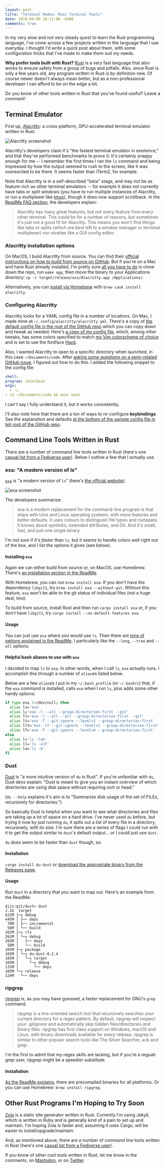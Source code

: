 ```yaml
---
layout: post
title: "Terminal Redox: Rust Terminal Tools"
date: 2019-04-08 18:11:00 -0400
comments: true
---
```


In my very slow and not very steady quest to learn the Rust programming language, I've come across a few projects written in the language that I use everyday. I thought I'd write a quick post about them, with some configuration tricks that I've made to make them suit my needs. 

**Why prefer tools built with Rust?** [Rust](https://www.rust-lang.org/) is a very fast language that also works to ensure safety from a group of bugs and pitfalls. Also, since Rust is only a few years old, any program written in Rust is by definition new. Of course newer doesn't always mean better, but as a non-professional developer I can afford to be on the edge a bit.

Do you know of other tools written in Rust that you've found useful? Leave a comment! 

## Terminal Emulator

First up, [Alacritty](https://github.com/jwilm/alacritty): a cross-platform, GPU-accelerated terminal emulator written in Rust. 

![Alacritty screenshot](https://cloud.githubusercontent.com/assets/4285147/21585004/2ebd0288-d06c-11e6-95d3-4a2889dbbd6f.png)

Alacritty's developers claim it's "the fastest terminal emulator in existence," and that they've performed benchmarks to prove it. It's certainly snappy enough for me -- I remember the first times I ran the `ls` command and being impressed by how the output seemed to rush to the screen, like it was overexcited to be there. It seems faster than iTerm2, for example. 

Note that Alacritty is in a self-described "beta" stage, and may not be as feature-rich as other terminal emulators -- for example it does not currently have tabs or split windows (you have to run multiple instances of Alacritty, or run a multiplexer like [tmux](https://github.com/tmux/tmux)), though it does now support scrollback. In the [ReadMe FAQ section](https://github.com/jwilm/alacritty#faq), the developers explain:

> Alacritty has many great features, but not every feature from every other terminal. This could be for a number of reasons, but sometimes it's just not a good fit for Alacritty. This means you won't find things like tabs or splits (which are best left to a window manager or terminal multiplexer) nor niceties like a GUI config editor.

### Alacritty installation options

On MacOS, I build Alacritty from source. You can find their [official instructions on how to build from source on GitHub](https://github.com/jwilm/alacritty/blob/master/INSTALL.md). But if you're on a Mac and have Rust already installed, I'm pretty sure [all you have to do](https://github.com/jwilm/alacritty/blob/master/INSTALL.md#macos) is clone down the repo, run `make app`, then move the binary to your Applications directory: `cp -r target/release/osx/Alacritty.app /Applications/`.

Alternatively, you can [install via Homebrew](https://github.com/jwilm/alacritty#macos) with `brew cask install alacritty`. 

### Configuring Alacritty

Alacritty looks for a YAML config file in a number of locations. On Mac, I made mine at `~/.config/alacritty/alacritty.yml`. There's a copy of [the default config file in the root of the GitHub repo](https://github.com/jwilm/alacritty/blob/master/alacritty.yml) which you can copy down and tweak as needed. Here's [a copy of my config file](https://gist.github.com/sts10/df620672662fe4c6f03ac296a02b8e72), which, among other tweaks, has some colors specified to match [my Vim colorscheme of choice](https://github.com/sts10/vim-pink-moon) and is set to use the fontface [Hack](https://sourcefoundry.org/hack/).

Also, I wanted Alacritty to open to a specific directory when launched, in this case `~/Documents/code`. After [asking some questions on a semi-related GitHub issue](https://github.com/jwilm/alacritty/issues/1672#issuecomment-452883768), I figured out how to do this. I added the following snippet to the config file:

```yaml
shell:
program: /bin/bash
args:
  - -c
- cd ~/Documents/code && exec bash
```

I can't say I fully understand it, but it works consistently. 

I'll also note here that there are a ton of ways to re-configure **keybindings**. See the explanation and defaults [at the bottom of the sample config file in teh root of the GitHub repo](https://github.com/jwilm/alacritty/blob/master/alacritty.yml#L377).


## Command Line Tools Written in Rust

There are a number of command line tools written in Rust (here's one [casual list from a Fediverse user](https://mastodon.social/@wezm/101824862524557850)). Below I outline a few that I actually use.

### exa: "A modern version of ls"

[`exa`](https://github.com/ogham/exa) is "a modern version of `ls`" (here's [the official website](https://the.exa.website/)). 

![exa screenshot](https://raw.githubusercontent.com/ogham/exa/master/screenshots.png)

The developers summarize: 

> exa is a modern replacement for the command-line program ls that ships with Unix and Linux operating systems, with more features and better defaults. It uses colours to distinguish file types and metadata. It knows about symlinks, extended attributes, and Git. And it's small, fast, and just one single binary.

I'm not sure if it's _faster_ than `ls`, but it seems to handle colors well right out of the box, and I list the options it gives (see below).

#### Installing `exa`

Again we can either build from source or, on MacOS, use Homebrew. There's [an installation section in the ReadMe](https://github.com/ogham/exa#installation).

With Homebrew, you can run `brew install exa`. If you don't have the dependency `libgit2`, try `brew install exa --without-git`. Without this feature, `exa` won't be able to the git status of individual files (not a huge deal, imo).

To build from source, install Rust and then run `cargo install exa` or, if you don't have `libgit2`, try `cargo install --no-default-features exa`.

#### Usage

You can just use `exa` where you would use `ls`. Then there are [tons of options explained in the ReadMe](https://github.com/ogham/exa#options). I particularly like the `--long`, `--tree` and `--all` options.

#### Helpful bash aliases to use with `exa`

I decided to map `ls` to `exa`. In other words, when I call `ls`, `exa` actually runs. I accomplish this through a number of `alias`es listed below.  

Below are a few `alias`es I put in my `~/.bash_profile` (or `~/.bashrc`) that, if the `exa` command is installed, calls `exa` when I run `ls`, plus adds some other handy options:

```bash
if type exa 2>/dev/null; then
  alias ls='exa'
  alias l='exa -l --all --group-directories-first --git'
  alias ll='exa -l --all --all --group-directories-first --git'
  alias lt='exa -T --git-ignore --level=2 --group-directories-first'
  alias llt='exa -lT --git-ignore --level=2 --group-directories-first'
  alias lT='exa -T --git-ignore --level=4 --group-directories-first'
else
  alias l='ls -lah'
  alias ll='ls -alF'
  alias la='ls -A'
fi
```

### Dust

[Dust](https://github.com/bootandy/dust) is "a more intuitive version of `du` in Rust". If you're unfamiliar with `du`, Dust devs explain: "Dust is meant to give you an instant overview of which directories are using disk space without requiring sort or head." 

(`du --help` explains it's aim is to "Summarize disk usage of the set of FILEs, recursively for directories.")

So basically Dust is helpful when you want to see what directories and files are taking up a lot of space on a hard drive. I've never used `du` before, but trying it now by just running `du`, it spits out a list of every file in a directory, recursively, with its size. I'm sure there are a series of flags I could run with it to get the output similar to `dust`'s default output... or I could just use `dust`.

`du` does seem to be faster than `dust` though, so.

#### Installation

`cargo install du-dust` or [download the appropriate binary from the Releases page](https://github.com/bootandy/dust#download-install).

#### Usage

Run `dust` in a directory that you want to map out. Here's an example from the ReadMe: 

```text
djin:git/dust> dust
1.2G  target
622M ├─┬ debug
445M │ ├── deps
 70M │ ├── incremental
 56M │ └── build
262M ├─┬ rls
262M │ └─┬ debug
203M │   ├── deps
 56M │   └── build
165M ├─┬ package
165M │ └─┬ du-dust-0.2.4
165M │   └─┬ target
165M │     └─┬ debug
131M │       └── deps
165M └─┬ release
124M   └── deps
```

### ripgrep

[ripgrep](https://github.com/BurntSushi/ripgrep) is, as you may have guessed, a faster replacement for GNU's `grep` command. 

> ripgrep is a line-oriented search tool that recursively searches your current directory for a regex pattern. By default, ripgrep will respect your .gitignore and automatically skip hidden files/directories and binary files. ripgrep has first class support on Windows, macOS and Linux, with binary downloads available for every release. ripgrep is similar to other popular search tools like The Silver Searcher, ack and grep.

I'm the first to admit that my regex skills are lacking, but if you're a regualr grep user, ripgrep might be a speedier substitute. 

#### Installation 

[As the ReadMe explains](https://github.com/BurntSushi/ripgrep#installation), there are precompiled binaries for all platforms. Or you can use Homebrew: `brew install ripgrep`.

## Other Rust Programs I'm Hoping to Try Soon

[Zola](https://www.getzola.org/) is a static site generator written in Rust. Currently I'm using Jekyll, which is written in Ruby and is generally kind of a pain to set up and maintain. I'm hoping Zola is faster and, assuming it uses Cargo, will be easier to install/upgrade/maintain.

And, as mentioned above, there are a number of command line tools written in Rust (here's one [casual list from a Fediverse user](https://mastodon.social/@wezm/101824862524557850)). 

If you know of other cool tools written in Rust, let me know in the comments, on [Mastodon](https://octodon.social/@schlink), or on [Twitter](https://twitter.com/sts10).
